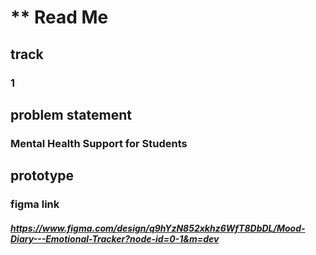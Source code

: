 # ** Read Me

## track
### 1

## problem statement
### Mental Health Support for Students

## prototype
### figma link
##### https://www.figma.com/design/q9hYzN852xkhz6WfT8DbDL/Mood-Diary---Emotional-Tracker?node-id=0-1&m=dev
